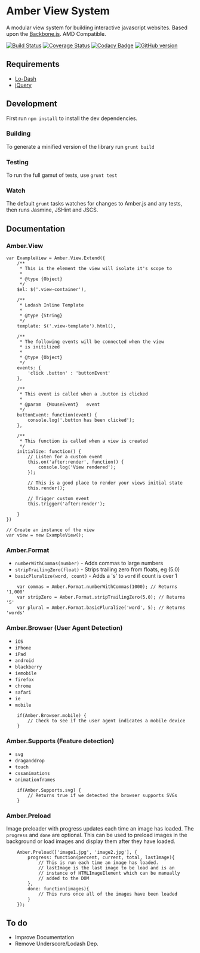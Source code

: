 Amber View System
======
A modular view system for building interactive javascript websites. Based upon the [Backbone.js](documentcloud.github.com/backbone/). AMD Compatible.

[![Build Status](https://img.shields.io/travis/isuttell/Amber/develop.svg?style=flat)](https://travis-ci.org/isuttell/Amber)
[![Coverage Status](https://img.shields.io/coveralls/isuttell/Amber/develop.svg?style=flat)](https://coveralls.io/r/isuttell/Amber?branch=master)
[![Codacy Badge](https://www.codacy.com/project/badge/a2eee285084c41a1aac829d580cb0044)](https://www.codacy.com/public/isuttell/Amber)
[![GitHub version](https://badge.fury.io/gh/isuttell%2FAmber.svg)](http://badge.fury.io/gh/isuttell%2FAmber)

## Requirements

* [Lo-Dash](http://lodash.com)
* [jQuery](http://jquery.com/)


## Development

First run `npm install` to install the dev dependencies.

### Building
To generate a minified version of the library run `grunt build`

### Testing
To run the full gamut of tests, use `grunt test`

### Watch
The default `grunt` tasks watches for changes to Amber.js and any tests, then runs Jasmine, JSHint and JSCS.


## Documentation

### Amber.View

````
var ExampleView = Amber.View.Extend({
	/**
	 * This is the element the view will isolate it's scope to
	 *
	 * @type {Object}
	 */
	$el: $('.view-container'),

	/**
	 * Lodash Inline Template
	 *
	 * @type {String}
	 */
	template: $('.view-template').html(),

	/**
	 * The following events will be connected when the view
	 * is initilized
	 *
	 * @type {Object}
	 */
	events: {
		'click .button' : 'buttonEvent'
	},

	/**
	 * This event is called when a .button is clicked
	 *
	 * @param  {MouseEvent}   event
	 */
	buttonEvent: function(event) {
		console.log('.button has been clicked');
	},

	/**
	 * This function is called when a view is created
	 */
	initialize: function() {
		// Listen for a custom event
		this.on('after:render', function() {
			console.log('View rendered');
		});

		// This is a good place to render your views initial state
		this.render();

		// Trigger custom event
		this.trigger('after:render');

	}
})

// Create an instance of the view
var view = new ExampleView();
````


### Amber.Format

* `numberWithCommas(number)` - Adds commas to large numbers
* `stripTrailingZero(float)` - Strips trailing zero from floats, eg (5.0)
* `basicPluralize(word, count)` - Adds a 's' to `word` if count is over 1

````
	var commas = Amber.Format.numberWithCommas(1000); // Returns '1,000'
	var stripZero = Amber.Format.stripTrailingZero(5.0); // Returns '5'
	var plural = Amber.Format.basicPluralize('word', 5); // Returns 'words'
````

### Amber.Browser (User Agent Detection)

* `iOS`
* `iPhone`
* `iPad`
* `android`
* `blackberry`
* `iemobile`
* `firefox`
* `chrome`
* `safari`
* `ie`
* `mobile`

````
	if(Amber.Browser.mobile) {
		// Check to see if the user agent indicates a mobile device
	}
````

### Amber.Supports (Feature detection)

* `svg`
* `draganddrop`
* `touch`
* `cssanimations`
* `animationframes`

````
	if(Amber.Supports.svg) {
		// Returns true if we detected the browser supports SVGs
	}
````

### Amber.Preload

Image preloader with progress updates each time an image has loaded. The `progress` and `done` are optional. This can be used to preload images in the background or load images and display them after they have loaded.

````
	Amber.Preload(['image1.jpg', 'image2.jpg'], {
		progress: function(percent, current, total, lastImage){
			// This is run each time an image has loaded.
			// lastImage is the last image to be load and is an
			// instance of HTMLImageElement which can be manually
			// added to the DOM
		},
		done: function(images){
			// This runs once all of the images have been loaded
		}
	});
````

## To do

* Improve Documentation
* Remove Underscore/Lodash Dep.
